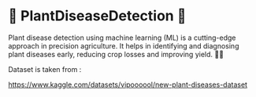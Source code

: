 <h1>🌱 PlantDiseaseDetection 🌱</h1>
<p>Plant disease detection using machine learning (ML) is a cutting-edge approach in precision agriculture. It helps in identifying and diagnosing plant diseases early, reducing crop losses and improving yield. 🚀🌱</p>
<P>Dataset is taken from :</P>
<a href="https://www.kaggle.com/datasets/vipoooool/new-plant-diseases-dataset">https://www.kaggle.com/datasets/vipoooool/new-plant-diseases-dataset</a>
